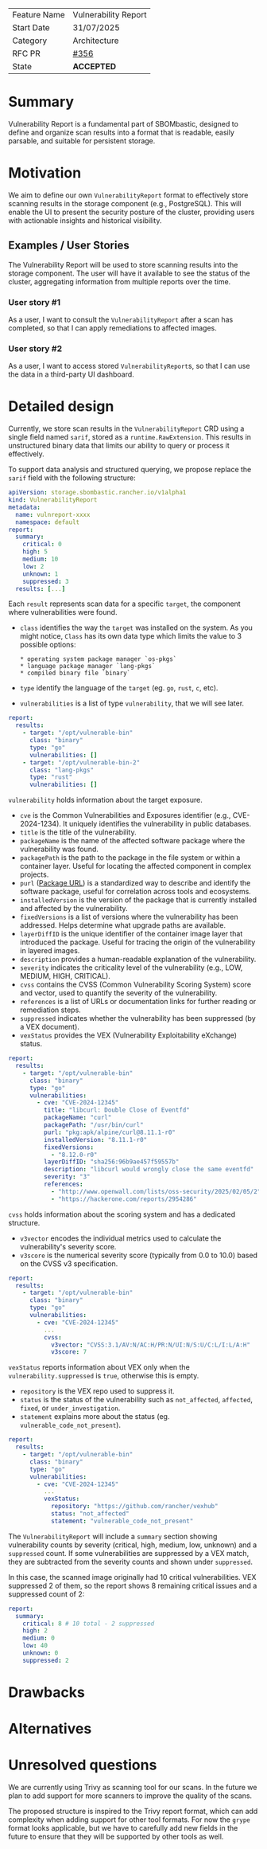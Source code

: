 |              |                                                                |
| :----------- | :------------------------------------------------------------- |
| Feature Name | Vulnerability Report                                           |
| Start Date   | 31/07/2025                                                     |
| Category     | Architecture                                                   |
| RFC PR       | [#356](https://github.com/rancher-sandbox/sbombastic/pull/356) |
| State        | **ACCEPTED**                                                   |

# Summary

[summary]: #summary

<!---
Brief (one-paragraph) explanation of the feature.
--->

Vulnerability Report is a fundamental part of SBOMbastic, designed to define
and organize scan results into a format that is readable, easily parsable,
and suitable for persistent storage.

# Motivation

[motivation]: #motivation

<!---
- Why are we doing this?
- What use cases does it support?
- What is the expected outcome?

Describe the problem you are trying to solve, and its constraints, without
coupling them too closely to the solution you have in mind. If this RFC is not
accepted, the motivation can be used to develop alternative solutions.
--->

We aim to define our own `VulnerabilityReport` format to effectively store
scanning results in the storage component (e.g., PostgreSQL).
This will enable the UI to present the security posture of the cluster,
providing users with actionable insights and historical visibility.

## Examples / User Stories

[examples]: #examples

<!---
Examples of how the feature will be used. Interactions should show the action
and the response. When appropriate, provide user stories in the form of "As a
[role], I want [feature], so [that]."
--->

The Vulnerability Report will be used to store scanning results into the
storage component.
The user will have it available to see the status of the cluster,
aggregating information from multiple reports over the time.

### User story #1

As a user, I want to consult the `VulnerabilityReport` after a scan has
completed, so that I can apply remediations to affected images.

### User story #2

As a user, I want to access stored `VulnerabilityReport`s, so that I can use
the data in a third-party UI dashboard.

# Detailed design

[design]: #detailed-design

<!---
This is the bulk of the RFC. Explain the design in enough detail for somebody
familiar with the product to understand, and for somebody familiar with the
internals to implement.

This section should cover architecture aspects and the rationale behind
disruptive technical decisions (when applicable), as well as corner-cases and
warnings.
--->

Currently, we store scan results in the `VulnerabilityReport` CRD using a
single field named `sarif`, stored as a `runtime.RawExtension`.
This results in unstructured binary data that limits our ability to query
or process it effectively.

To support data analysis and structured querying, we propose replace the
`sarif` field with the following structure:

```yaml
apiVersion: storage.sbombastic.rancher.io/v1alpha1
kind: VulnerabilityReport
metadata:
  name: vulnreport-xxxx
  namespace: default
report:
  summary:
    critical: 0
    high: 5
    medium: 10
    low: 2
    unknown: 1
    suppressed: 3
  results: [...]
```

Each `result` represents scan data for a specific `target`, the component
where vulnerabilities were found.

- `class` identifies the way the `target` was installed on the system.
  As you might notice, `Class` has its own data type which limits the value to
  3 possible options:

      * operating system package manager `os-pkgs`
      * language package manager `lang-pkgs`
      * compiled binary file `binary`

- `type` identify the language of the `target` (eg. `go`, `rust`, `c`, etc).
- `vulnerabilities` is a list of type `vulnerability`, that we will see later.

```yaml
report:
  results:
    - target: "/opt/vulnerable-bin"
      class: "binary"
      type: "go"
      vulnerabilities: []
    - target: "/opt/vulnerable-bin-2"
      class: "lang-pkgs"
      type: "rust"
      vulnerabilities: []
```

`vulnerability` holds information about the target exposure.

- `cve` is the Common Vulnerabilities and Exposures identifier
  (e.g., CVE-2024-1234). It uniquely identifies the vulnerability in public
  databases.
- `title` is the title of the vulnerability.
- `packageName` is the name of the affected software package where the
  vulnerability was found.
- `packagePath` is the path to the package in the file system or within a
  container layer. Useful for locating the affected component in complex projects.
- `purl` ([Package URL](https://github.com/package-url/purl-spec/blob/main/PURL-SPECIFICATION.rst))
  is a standardized way to describe and identify the software package, useful
  for correlation across tools and ecosystems.
- `installedVersion` is the version of the package that is currently installed
  and affected by the vulnerability.
- `fixedVersions` is a list of versions where the vulnerability has been
  addressed. Helps determine what upgrade paths are available.
- `layerDiffID` is the unique identifier of the container image layer that
  introduced the package. Useful for tracing the origin of the vulnerability
  in layered images.
- `description` provides a human-readable explanation of the vulnerability.
- `severity` indicates the criticality level of the vulnerability
  (e.g., LOW, MEDIUM, HIGH, CRITICAL).
- `cvss` contains the CVSS (Common Vulnerability Scoring System) score and
  vector, used to quantify the severity of the vulnerability.
- `references` is a list of URLs or documentation links for further reading
  or remediation steps.
- `suppressed` indicates whether the vulnerability has been suppressed
  (by a VEX document).
- `vexStatus` provides the VEX (Vulnerability Exploitability eXchange) status.

```yaml
report:
  results:
    - target: "/opt/vulnerable-bin"
      class: "binary"
      type: "go"
      vulnerabilities:
        - cve: "CVE-2024-12345"
          title: "libcurl: Double Close of Eventfd"
          packageName: "curl"
          packagePath: "/usr/bin/curl"
          purl: "pkg:apk/alpine/curl@8.11.1-r0"
          installedVersion: "8.11.1-r0"
          fixedVersions:
            - "8.12.0-r0"
          layerDiffID: "sha256:96b9ae457f59557b"
          description: "libcurl would wrongly close the same eventfd"
          severity: "3"
          references:
            - "http://www.openwall.com/lists/oss-security/2025/02/05/2"
            - "https://hackerone.com/reports/2954286"
```

`cvss` holds information about the scoring system and has a dedicated
structure.

- `v3vector` encodes the individual metrics used to calculate the
  vulnerability's severity score.
- `v3score` is the numerical severity score (typically from 0.0 to 10.0) based
  on the CVSS v3 specification.

```yaml
report:
  results:
    - target: "/opt/vulnerable-bin"
      class: "binary"
      type: "go"
      vulnerabilities:
        - cve: "CVE-2024-12345"
          ...
          cvss:
            v3vector: "CVSS:3.1/AV:N/AC:H/PR:N/UI:N/S:U/C:L/I:L/A:H"
            v3score: 7
```

`vexStatus` reports information about VEX only when the
`vulnerability.suppressed` is `true`, otherwise this is empty.

- `repository` is the VEX repo used to suppress it.
- `status` is the status of the vulnerability such as `not_affected`,
  `affected`, `fixed`, or `under_investigation`.
- `statement` explains more about the status
  (eg. `vulnerable_code_not_present`).

```yaml
report:
  results:
    - target: "/opt/vulnerable-bin"
      class: "binary"
      type: "go"
      vulnerabilities:
        - cve: "CVE-2024-12345"
          ...
          vexStatus:
            repository: "https://github.com/rancher/vexhub"
            status: "not_affected"
            statement: "vulnerable_code_not_present"
```

The `VulnerabilityReport` will include a `summary` section showing vulnerability counts by severity (critical, high, medium, low, unknown) and a `suppressed` count.
If some vulnerabilities are suppressed by a VEX match, they are subtracted from the severity counts and shown under `suppressed`.

In this case, the scanned image originally had 10 critical vulnerabilities. VEX suppressed 2 of them, so the report shows 8 remaining critical issues and a suppressed count of 2:

```yaml
report:
  summary:
    critical: 8 # 10 total - 2 suppressed
    high: 2
    medium: 0
    low: 40
    unknown: 0
    suppressed: 2
```

# Drawbacks

[drawbacks]: #drawbacks

<!---
Why should we **not** do this?

  * obscure corner cases
  * will it impact performance?
  * what other parts of the product will be affected?
  * will the solution be hard to maintain in the future?
--->

# Alternatives

[alternatives]: #alternatives

<!---
- What other designs/options have been considered?
- What is the impact of not doing this?
--->

# Unresolved questions

[unresolved]: #unresolved-questions

<!---
- What are the unknowns?
- What can happen if Murphy's law holds true?
--->

We are currently using Trivy as scanning tool for our scans. In the future we
plan to add support for more scanners to improve the quality of the scans.

The proposed structure is inspired to the Trivy report format, which can add
complexity when adding support for other tool formats.
For now the `grype` format looks applicable, but we have to carefully add new
fields in the future to ensure that they will be supported by other tools
as well.
